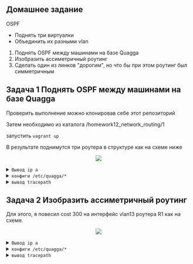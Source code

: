 ## Домашнее задание

OSPF
- Поднять три виртуалки
- Объединить их разными vlan
1. Поднять OSPF между машинами на базе Quagga
2. Изобразить ассиметричный роутинг
3. Сделать один из линков "дорогим", но что бы при этом роутинг был симметричным

## Задача 1 Поднять OSPF между машинами на базе Quagga

Проверить выполнение можно клонировав себе этот репозиторий 

Затем необходимо из каталога /homework12_network_routing/1

запуcтить `vagrant up`

В результате поднимутся три роутера в структуре как на схеме ниже

<p align="center"><img src="https://raw.githubusercontent.com/Win32Sector/LinuxAdminCourse/master/homework12_networks_routing/1/ospfmap1.png"></p>


<details>
<summary><code>Вывод ip a</code></summary>



</details>

<details>
<summary><code>конфиги /etc/quagga/*</code></summary>



</details>

<details>
<summary><code>вывод tracepath</code></summary>



</details>

## Задача 2 Изобразить ассиметричный роутинг

Для этого, я повесил cost 300 на интерфейс vlan13 роутера R1 как на схеме.

<p align="center"><img src="https://raw.githubusercontent.com/Win32Sector/LinuxAdminCourse/master/homework12_networks_routing/2/ospfmap2.png"></p>

<details>
<summary><code>Вывод ip a</code></summary>


<details style="text-indent:100px">
<summary><code>R1</code></summary>

```
[vagrant@R1 ~]$ ip a
1: lo: <LOOPBACK,UP,LOWER_UP> mtu 65536 qdisc noqueue state UNKNOWN group default qlen 1000
    link/loopback 00:00:00:00:00:00 brd 00:00:00:00:00:00
    inet 127.0.0.1/8 scope host lo
       valid_lft forever preferred_lft forever
    inet6 ::1/128 scope host
       valid_lft forever preferred_lft forever
2: eth0: <BROADCAST,MULTICAST,UP,LOWER_UP> mtu 1500 qdisc pfifo_fast state UP group default qlen 1000
    link/ether 52:54:00:c9:c7:04 brd ff:ff:ff:ff:ff:ff
    inet 10.0.2.15/24 brd 10.0.2.255 scope global noprefixroute dynamic eth0
       valid_lft 84867sec preferred_lft 84867sec
    inet6 fe80::5054:ff:fec9:c704/64 scope link
       valid_lft forever preferred_lft forever
3: eth1: <BROADCAST,MULTICAST,UP,LOWER_UP> mtu 1500 qdisc pfifo_fast state UP group default qlen 1000
    link/ether 08:00:27:83:bc:45 brd ff:ff:ff:ff:ff:ff
    inet6 fe80::bf10:53fc:cf71:bac1/64 scope link noprefixroute
       valid_lft forever preferred_lft forever
4: eth2: <BROADCAST,MULTICAST,UP,LOWER_UP> mtu 1500 qdisc pfifo_fast state UP group default qlen 1000
    link/ether 08:00:27:ab:9e:63 brd ff:ff:ff:ff:ff:ff
    inet6 fe80::5a3e:fdf2:7ae3:7bf1/64 scope link noprefixroute
       valid_lft forever preferred_lft forever
5: eth3: <BROADCAST,MULTICAST,UP,LOWER_UP> mtu 1500 qdisc pfifo_fast state UP group default qlen 1000
    link/ether 08:00:27:87:a7:82 brd ff:ff:ff:ff:ff:ff
    inet 10.1.0.1/24 brd 10.1.0.255 scope global noprefixroute eth3
       valid_lft forever preferred_lft forever
    inet6 fe80::a00:27ff:fe87:a782/64 scope link
       valid_lft forever preferred_lft forever
6: vlan12@eth1: <BROADCAST,MULTICAST,UP,LOWER_UP> mtu 1500 qdisc noqueue state UP group default qlen 1000
    link/ether 08:00:27:83:bc:45 brd ff:ff:ff:ff:ff:ff
    inet 192.168.12.1/30 brd 192.168.12.3 scope global noprefixroute vlan12
       valid_lft forever preferred_lft forever
    inet6 fe80::a00:27ff:fe83:bc45/64 scope link
       valid_lft forever preferred_lft forever
7: vlan13@eth2: <BROADCAST,MULTICAST,UP,LOWER_UP> mtu 1500 qdisc noqueue state UP group default qlen 1000
    link/ether 08:00:27:ab:9e:63 brd ff:ff:ff:ff:ff:ff
    inet 192.168.13.1/30 brd 192.168.13.3 scope global noprefixroute vlan13
       valid_lft forever preferred_lft forever
    inet6 fe80::a00:27ff:feab:9e63/64 scope link
       valid_lft forever preferred_lft forever
```
</details>

<details style="text-indent:100px">
<summary><code>R2</code></summary>

```
[vagrant@R2 ~]$ ip a
1: lo: <LOOPBACK,UP,LOWER_UP> mtu 65536 qdisc noqueue state UNKNOWN group default qlen 1000
    link/loopback 00:00:00:00:00:00 brd 00:00:00:00:00:00
    inet 127.0.0.1/8 scope host lo
       valid_lft forever preferred_lft forever
    inet6 ::1/128 scope host
       valid_lft forever preferred_lft forever
2: eth0: <BROADCAST,MULTICAST,UP,LOWER_UP> mtu 1500 qdisc pfifo_fast state UP group default qlen 1000
    link/ether 52:54:00:c9:c7:04 brd ff:ff:ff:ff:ff:ff
    inet 10.0.2.15/24 brd 10.0.2.255 scope global noprefixroute dynamic eth0
       valid_lft 84895sec preferred_lft 84895sec
    inet6 fe80::5054:ff:fec9:c704/64 scope link
       valid_lft forever preferred_lft forever
3: eth1: <BROADCAST,MULTICAST,UP,LOWER_UP> mtu 1500 qdisc pfifo_fast state UP group default qlen 1000
    link/ether 08:00:27:c2:64:c4 brd ff:ff:ff:ff:ff:ff
    inet6 fe80::6f34:64d3:f2e2:1f0/64 scope link noprefixroute
       valid_lft forever preferred_lft forever
4: eth2: <BROADCAST,MULTICAST,UP,LOWER_UP> mtu 1500 qdisc pfifo_fast state UP group default qlen 1000
    link/ether 08:00:27:2f:a8:12 brd ff:ff:ff:ff:ff:ff
    inet6 fe80::dbcf:5635:66d8:bf99/64 scope link noprefixroute
       valid_lft forever preferred_lft forever
5: eth3: <BROADCAST,MULTICAST,UP,LOWER_UP> mtu 1500 qdisc pfifo_fast state UP group default qlen 1000
    link/ether 08:00:27:7d:d3:f8 brd ff:ff:ff:ff:ff:ff
    inet 10.2.0.1/24 brd 10.2.0.255 scope global noprefixroute eth3
       valid_lft forever preferred_lft forever
    inet6 fe80::a00:27ff:fe7d:d3f8/64 scope link
       valid_lft forever preferred_lft forever
6: vlan12@eth1: <BROADCAST,MULTICAST,UP,LOWER_UP> mtu 1500 qdisc noqueue state UP group default qlen 1000
    link/ether 08:00:27:c2:64:c4 brd ff:ff:ff:ff:ff:ff
    inet 192.168.12.2/30 brd 192.168.12.3 scope global noprefixroute vlan12
       valid_lft forever preferred_lft forever
    inet6 fe80::a00:27ff:fec2:64c4/64 scope link
       valid_lft forever preferred_lft forever
7: vlan23@eth2: <BROADCAST,MULTICAST,UP,LOWER_UP> mtu 1500 qdisc noqueue state UP group default qlen 1000
    link/ether 08:00:27:2f:a8:12 brd ff:ff:ff:ff:ff:ff
    inet 192.168.23.1/30 brd 192.168.23.3 scope global noprefixroute vlan23
       valid_lft forever preferred_lft forever
    inet6 fe80::a00:27ff:fe2f:a812/64 scope link
       valid_lft forever preferred_lft forever
```
</details>

<details style="text-indent:100px">
<summary><code>R3</code></summary>

```
[root@R3 vagrant]# ip a
1: lo: <LOOPBACK,UP,LOWER_UP> mtu 65536 qdisc noqueue state UNKNOWN group default qlen 1000
    link/loopback 00:00:00:00:00:00 brd 00:00:00:00:00:00
    inet 127.0.0.1/8 scope host lo
       valid_lft forever preferred_lft forever
    inet6 ::1/128 scope host
       valid_lft forever preferred_lft forever
2: eth0: <BROADCAST,MULTICAST,UP,LOWER_UP> mtu 1500 qdisc pfifo_fast state UP group default qlen 1000
    link/ether 52:54:00:c9:c7:04 brd ff:ff:ff:ff:ff:ff
    inet 10.0.2.15/24 brd 10.0.2.255 scope global noprefixroute dynamic eth0
       valid_lft 84976sec preferred_lft 84976sec
    inet6 fe80::5054:ff:fec9:c704/64 scope link
       valid_lft forever preferred_lft forever
3: eth1: <BROADCAST,MULTICAST,UP,LOWER_UP> mtu 1500 qdisc pfifo_fast state UP group default qlen 1000
    link/ether 08:00:27:37:b3:9e brd ff:ff:ff:ff:ff:ff
    inet6 fe80::1dda:548e:4d68:ecbd/64 scope link noprefixroute
       valid_lft forever preferred_lft forever
4: eth2: <BROADCAST,MULTICAST,UP,LOWER_UP> mtu 1500 qdisc pfifo_fast state UP group default qlen 1000
    link/ether 08:00:27:1b:ab:b8 brd ff:ff:ff:ff:ff:ff
    inet6 fe80::9f1:6fd:7d74:9cc4/64 scope link noprefixroute
       valid_lft forever preferred_lft forever
5: eth3: <BROADCAST,MULTICAST,UP,LOWER_UP> mtu 1500 qdisc pfifo_fast state UP group default qlen 1000
    link/ether 08:00:27:3e:05:5e brd ff:ff:ff:ff:ff:ff
    inet 10.3.0.1/24 brd 10.3.0.255 scope global noprefixroute eth3
       valid_lft forever preferred_lft forever
    inet6 fe80::a00:27ff:fe3e:55e/64 scope link
       valid_lft forever preferred_lft forever
6: vlan13@eth1: <BROADCAST,MULTICAST,UP,LOWER_UP> mtu 1500 qdisc noqueue state UP group default qlen 1000
    link/ether 08:00:27:37:b3:9e brd ff:ff:ff:ff:ff:ff
    inet 192.168.13.2/30 brd 192.168.13.3 scope global noprefixroute vlan13
       valid_lft forever preferred_lft forever
    inet6 fe80::a00:27ff:fe37:b39e/64 scope link
       valid_lft forever preferred_lft forever
7: vlan23@eth2: <BROADCAST,MULTICAST,UP,LOWER_UP> mtu 1500 qdisc noqueue state UP group default qlen 1000
    link/ether 08:00:27:1b:ab:b8 brd ff:ff:ff:ff:ff:ff
    inet 192.168.23.2/30 brd 192.168.23.3 scope global noprefixroute vlan23
       valid_lft forever preferred_lft forever
    inet6 fe80::a00:27ff:fe1b:abb8/64 scope link
       valid_lft forever preferred_lft forever
```
</details>
</details>

<details>
<summary><code>конфиги /etc/quagga/*</code></summary>

[root@R1 vagrant]# cat /etc/quagga/*

<details>
<summary><code>/etc/quagga/daemons</code></summary>

```
zebra=yes
bgpd=no
ospfd=yes
ospf6d=no
ripd=no
ripngd=no
```

</details>
<details>
<summary><code>/etc/quagga/ospfd.conf</code></summary>

```
hostname R1

router ospf
    ospf router-id 192.168.12.1
    network 192.168.12.0/30 area 0
    network 192.168.13.0/30 area 0
    network 10.1.0.0/24 area 1
    redistribute connected

interface vlan13
ip ospf cost 300

log file /var/log/quagga/ospfd.log
```

</details>
<details>
<summary><code>/etc/quagga/zebra.conf</code></summary>

```
hostname R1

log file /var/log/quagga/zebra.log

interface eth3
ip address 10.1.0.1/24

interface vlan12
ip address 192.168.12.1/30

interface vlan13
ip address 192.168.13.1/30
```

</details>
</details>

<details>
<summary><code>вывод tracepath</code></summary>

Соответственно, траффик от R3 до R1 идет на прямую 

```
root@R3 vagrant]# tracepath 10.1.0.1
 1?: [LOCALHOST]                                         pmtu 1500
 1:  10.1.0.1                                              0.601ms reached
 1:  10.1.0.1                                              0.614ms reached
     Resume: pmtu 1500 hops 1 back 1
```

А от R1 до R3 по пути наименьшей стоимости:

```
[vagrant@R1 ~]$ tracepath 10.3.0.1
 1?: [LOCALHOST]                                         pmtu 1500
 1:  192.168.12.2                                          0.511ms
 1:  192.168.12.2                                          0.514ms
 2:  10.3.0.1                                              1.271ms reached
     Resume: pmtu 1500 hops 2 back 2
```

</details>


